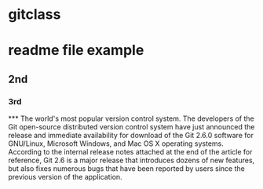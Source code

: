 # gitclass
# readme file example
## 2nd
### 3rd
*** The world's most popular version control system. The developers of the Git open-source distributed version control system have just announced the release and immediate availability for download of the Git 2.6.0 software for GNU/Linux, Microsoft Windows, and Mac OS X operating systems. According to the internal release notes attached at the end of the article for reference, Git 2.6 is a major release that introduces dozens of new features, but also fixes numerous bugs that have been reported by users since the previous version of the application.
